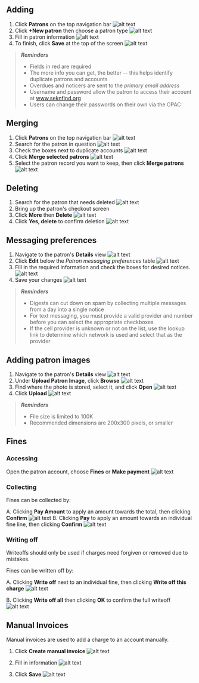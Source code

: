 ## Adding
1. Click **Patrons** on the top navigation bar
![alt text](assets/pat_add1.png)
2. Click **+New patron** then choose a patron type
![alt text](assets/pat_add2.png)
3. Fill in patron information
![alt text](assets/pat_add3.png)
4. To finish, click **Save** at the top of the screen
![alt text](assets/pat_add4.png)

>***Reminders***
>	- Fields in red are required
>	- The more info you can get, the better -- this helps identify duplicate patrons and accounts
>	- Overdues and noticers are sent to the *primary email address*
>	- Username and password allow the patron to access their account at www.seknfind.org
>	- Users can change their passwords on their own via the OPAC
		
## Merging
1. Click **Patrons** on the top navigation bar
![alt text](assets/pat_merge1.png)
2. Search for the patron in question
![alt text](assets/pat_merge2.png)
3. Check the boxes next to duplicate accounts
![alt text](assets/pat_merge3.png)
4. Click **Merge selected patrons**
![alt text](assets/pat_merge4.png)
5. Select the patron record you want to keep, then click **Merge patrons**
![alt text](assets/pat_merge5.png)
		
## Deleting
1. Search for the patron that needs deleted
![alt text](assets/pat_delete1.png)
2. Bring up the patron's checkout screen
3. Click **More** then **Delete**
![alt text](assets/pat_delete2.png)
4. Click **Yes, delete** to confirm deletion
![alt text](assets/pat_delete3.png)

## Messaging preferences
1. Navigate to the patron's **Details** view
![alt text](assets/pat_messaging1.png)
2. Click **Edit** below the *Patron messaging preferences* table
![alt text](assets/pat_messaging2.png)
3. Fill in the required information and check the boxes for desired notices.
![alt text](assets/pat_messaging3.png)
4. Save your changes
![alt text](assets/pat_messaging4.png)

>***Reminders***
>	- Digests can cut down on spam by collecting multiple messages from a day into a single notice
>	- For text messaging, you must provide a valid provider and number before you can select the appropriate checkboxes
>	- If the cell provider is unknown or not on the list, use the lookup link to determine which network is used and select that as the provider

## Adding patron images
1. Navigate to the patron's **Details** view
![alt text](assets/pat_image1.png)
2. Under **Upload Patron Image**, click **Browse**
![alt text](assets/pat_image2.png)
3. Find where the photo is stored, select it, and click **Open**
![alt text](assets/pat_image3.png)
4. Click **Upload**
![alt text](assets/pat_image4.png)
>***Reminders***
>	- File size is limited to 100K
>	- Recommended dimensions are 200x300 pixels, or smaller

## Fines
### Accessing
Open the patron account, choose **Fines** or **Make payment**
![alt text](assets/fines1.png)

### Collecting
Fines can be collected by:

A. Clicking **Pay Amount** to apply an amount towards the total, then clicking **Confirm**
![alt text](assets/fines2.png)
B. Clicking **Pay** to apply an amount towards an individual fine line, then clicking **Confirm**
![alt text](assets/fines3.png)
	
### Writing off
Writeoffs should only be used if charges need forgiven or removed due to mistakes.

Fines can be written off by:

A. Clicking **Write off** next to an individual fine, then clicking **Write off this charge**
![alt text](assets/fines4.png)

B. Clicking **Write off all** then clicking **OK** to confirm the full writeoff
![alt text](assets/fines5.png)

## Manual Invoices
Manual invoices are used to add a charge to an account manually.

1. Click **Create manual invoice**
![alt text](assets/fines6.png)

2. Fill in information
![alt text](assets/fines7.png)

3. Click **Save**
![alt text](assets/fines8.png)